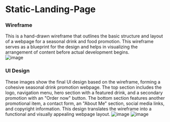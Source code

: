 # Static-Landing-Page
### Wireframe
This is a hand-drawn wireframe that outlines the basic structure and layout of a webpage for a seasonal drink and food promotion. This wireframe serves as a blueprint for the design and helps in visualizing the arrangement of content before actual development begins.</br>
![image](https://github.com/user-attachments/assets/4151b0a2-542c-4b8f-83e9-7f5288a2798f)
### UI Design
These images show the final UI design based on the wireframe, forming a cohesive seasonal drink promotion webpage. The top section includes the logo, navigation menu, hero section with a featured drink, and a secondary promotion with an "Order now" button. The bottom section features another promotional item, a contact form, an "About Me" section, social media links, and copyright information. This design translates the wireframe into a functional and visually appealing webpage layout.
![image](https://github.com/user-attachments/assets/d87a3875-3dcb-4415-b100-3bd737e42002)
![image](https://github.com/user-attachments/assets/0cde4307-2c23-4ca5-906e-8225f64aefd0)

